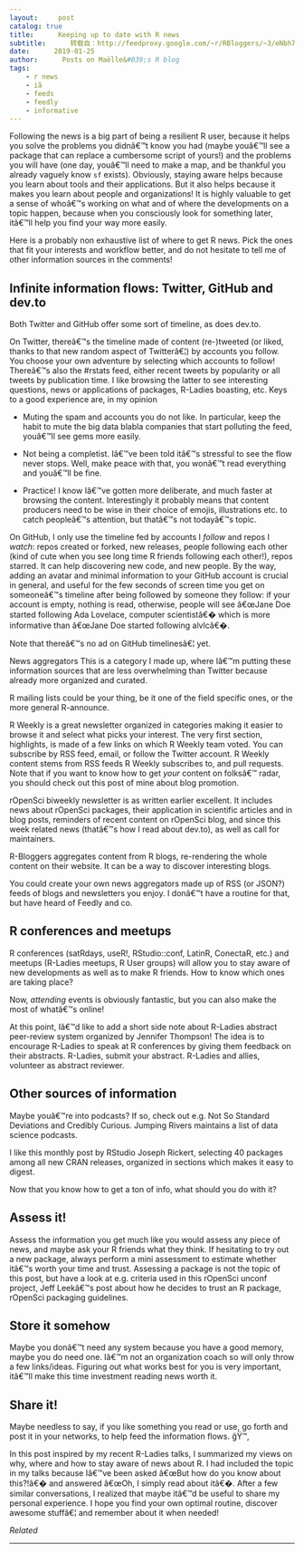 ```yaml
---
layout:     post
catalog: true
title:      Keeping up to date with R news
subtitle:      转载自：http://feedproxy.google.com/~r/RBloggers/~3/eNbh7lNQRVU/
date:      2019-01-25
author:      Posts on Maëlle&#039;s R blog
tags:
    - r news
    - iâ
    - feeds
    - feedly
    - informative
---
```


Following the news is a big part of being a resilient R user, because it helps you solve the problems you didnâ€™t know you had (maybe youâ€™ll see a package that can replace a cumbersome script of yours!) and the problems you will have (one day, youâ€™ll need to make a map, and be thankful you already vaguely know `sf` exists). Obviously, staying aware helps because you learn about tools and their applications. But it also helps because it makes you learn about people and organizations! It is highly valuable to get a sense of whoâ€™s working on what and of where the developments on a topic happen, because when you consciously look for something later, itâ€™ll help you find your way more easily.

Here is a probably non exhaustive list of where to get R news. Pick the ones that fit your interests and workflow better, and do not hesitate to tell me of other information sources in the comments!

## Infinite information flows: Twitter, GitHub and dev.to

Both Twitter and GitHub offer some sort of timeline, as does dev.to.


On Twitter, thereâ€™s the timeline made of content (re-)tweeted (or liked, thanks to that new random aspect of Twitterâ€¦) by accounts you follow. You choose your own adventure by selecting which accounts to follow! Thereâ€™s also the #rstats feed, either recent tweets by popularity or all tweets by publication time. I like browsing the latter to see interesting questions, news or applications of packages, R-Ladies boasting, etc. Keys to a good experience are, in my opinion

- Muting the spam and accounts you do not like. In particular, keep the habit to mute the big data blabla companies that start polluting the feed, youâ€™ll see gems more easily.

- Not being a completist. Iâ€™ve been told itâ€™s stressful to see the flow never stops. Well, make peace with that, you wonâ€™t read everything and youâ€™ll be fine.

- Practice! I know Iâ€™ve gotten more deliberate, and much faster at browsing the content. Interestingly it probably means that content producers need to be wise in their choice of emojis, illustrations etc. to catch peopleâ€™s attention, but thatâ€™s not todayâ€™s topic.


On GitHub, I only use the timeline fed by accounts I *follow* and repos I *watch*: repos created or forked, new releases, people following each other (kind of cute when you see long time R friends following each other!), repos starred. It can help discovering new code, and new people. By the way, adding an avatar and minimal information to your GitHub account is crucial in general, and useful for the few seconds of screen time you get on someoneâ€™s timeline after being followed by someone they follow: if your account is empty, nothing is read, otherwise, people will see â€œJane Doe started following Ada Lovelace, computer scientistâ€� which is more informative than â€œJane Doe started following alvlcâ€�.

Note that thereâ€™s no ad on GitHub timelinesâ€¦ yet.



News aggregators
This is a category I made up, where Iâ€™m putting these information sources that are less overwhelming than Twitter because already more organized and curated.


R mailing lists could be your thing, be it one of the field specific ones, or the more general R-announce.


R Weekly is a great newsletter organized in categories making it easier to browse it and select what picks your interest. The very first section, highlights, is made of a few links on which R Weekly team voted. You can subscribe by RSS feed, email, or follow the Twitter account. R Weekly content stems from RSS feeds R Weekly subscribes to, and pull requests. Note that if you want to know how to get *your* content on folksâ€™ radar, you should check out this post of mine about blog promotion.


rOpenSci biweekly newsletter is as written earlier excellent. It includes news about rOpenSci packages, their application in scientific articles and in blog posts, reminders of recent content on rOpenSci blog, and since this week related news (thatâ€™s how I read about dev.to), as well as call for maintainers.


R-Bloggers aggregates content from R blogs, re-rendering the whole content on their website. It can be a way to discover interesting blogs.


You could create your own news aggregators made up of RSS (or JSON?) feeds of blogs and newsletters you enjoy. I donâ€™t have a routine for that, but have heard of Feedly and co.


## R conferences and meetups

R conferences (satRdays, useR!, RStudio::conf, LatinR, ConectaR, etc.) and meetups (R-Ladies meetups, R User groups) will allow you to stay aware of new developments as well as to make R friends. How to know which ones are taking place?

Now, *attending* events is obviously fantastic, but you can also make the most of whatâ€™s online!

At this point, Iâ€™d like to add a short side note about R-Ladies abstract peer-review system organized by Jennifer Thompson! The idea is to encourage R-Ladies to speak at R conferences by giving them feedback on their abstracts. R-Ladies, submit your abstract. R-Ladies and allies, volunteer as abstract reviewer.

## Other sources of information

Maybe youâ€™re into podcasts? If so, check out e.g. Not So Standard Deviations and Credibly Curious. Jumping Rivers maintains a list of data science podcasts.

I like this monthly post by RStudio Joseph Rickert, selecting 40 packages among all new CRAN releases, organized in sections which makes it easy to digest.

Now that you know how to get a ton of info, what should you do with it?

## Assess it!

Assess the information you get much like you would assess any piece of news, and maybe ask your R friends what they think. If hesitating to try out a new package, always perform a mini assessment to estimate whether itâ€™s worth your time and trust. Assessing a package is not the topic of this post, but have a look at e.g. criteria used in this rOpenSci unconf project, Jeff Leekâ€™s post about how he decides to trust an R package, rOpenSci packaging guidelines.

## Store it somehow

Maybe you donâ€™t need any system because you have a good memory, maybe you do need one. Iâ€™m not an organization coach so will only throw a few links/ideas. Figuring out what works best for you is very important, itâ€™ll make this time investment reading news worth it.

## Share it!

Maybe needless to say, if you like something you read or use, go forth and post it in your networks, to help feed the information flows. ğŸ™‚

In this post inspired by my recent R-Ladies talks, I summarized my views on why, where and how to stay aware of news about R. I had included the topic in my talks because Iâ€™ve been asked â€œBut how do you know about this?!â€� and answered â€œOh, I simply read about itâ€�. After a few similar conversations, I realized that maybe itâ€™d be useful to share my personal experience. I hope you find your own optimal routine, discover awesome stuffâ€¦ and remember about it when needed!


*Related*








---
